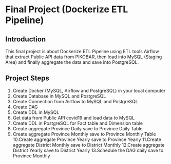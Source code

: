 # Final Project (Dockerize ETL Pipeline)

## Introduction
This final project is about Dockerize ETL Pipeline using ETL tools Airflow that extract
Public API data from PIKOBAR, then load into MySQL (Staging Area) and finally
aggregate the data and save into PostgreSQL.

## Project Steps
1. Create Docker (MySQL, Airflow and PostgreSQL) in your local computer
2. Create Database in MySQL and PostgreSQL
3. Create Connection from Airflow to MySQL and PostgreSQL
4. Create DAG
5. Create DDL in MySQL
6. Get data from Public API covid19 and load data to MySQL
7. Create DDL in PostgreSQL for Fact table and Dimension table
8. Create aggregate Province Daily save to Province Daily Table
9. Create aggregate Province Monthly save to Province Monthly Table
10.Create aggregate Province Yearly save to Province Yearly
11.Create aggregate District Monthly save to District Monthly
12.Create aggregate District Yearly save to District Yearly
13.Schedule the DAG daily save to Province Monthly 
